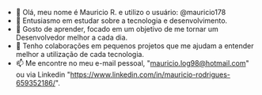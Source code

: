 - 👋 Olá, meu nome é Mauricio R. e utilizo o usuário: @mauricio178
- 👀 Entusiasmo em estudar sobre a tecnologia e desenvolvimento.
- 🌱 Gosto de aprender, focado em um objetivo de me tornar um Desenvolvedor melhor a cada dia.
- 💞️ Tenho colaborações em pequenos projetos que me ajudam a entender melhor a utilização de cada tecnologia.
- 📫 Me encontre no meu e-mail pessoal, "mauricio.log98@hotmail.com" ou via Linkedin "https://www.linkedin.com/in/mauricio-rodrigues-659352186/".
